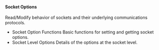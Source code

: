 #### Socket Options                
Read/Modify behavior of sockets and their underlying communications protocols.

* Socket Option Functions       Basic functions for setting and getting socket options.
* Socket Level Options          Details of the options at the socket level.

